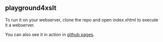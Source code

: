 

## playground4xslt

To run it on your webserver, clone the repo and open index.xhtml to execute it a webserver.

You can also see it in action in [github pages](https://jrosell.github.io/playground4xslt/index.xhtml).